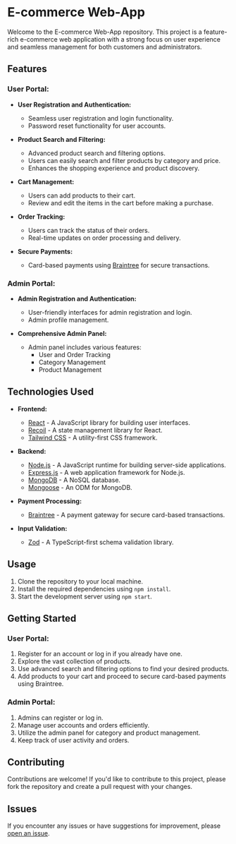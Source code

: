 # E-commerce Web-App

Welcome to the E-commerce Web-App repository. This project is a feature-rich e-commerce web application with a strong focus on user experience and seamless management for both customers and administrators.

## Features

### User Portal:

- **User Registration and Authentication:**
  - Seamless user registration and login functionality.
  - Password reset functionality for user accounts.
  
- **Product Search and Filtering:**
  - Advanced product search and filtering options.
  - Users can easily search and filter products by category and price.
  - Enhances the shopping experience and product discovery.

- **Cart Management:**
  - Users can add products to their cart.
  - Review and edit the items in the cart before making a purchase.

- **Order Tracking:**
  - Users can track the status of their orders.
  - Real-time updates on order processing and delivery.

- **Secure Payments:**
  - Card-based payments using [Braintree](https://www.braintreegateway.com/) for secure transactions.

### Admin Portal:

- **Admin Registration and Authentication:**
  - User-friendly interfaces for admin registration and login.
  - Admin profile management.

- **Comprehensive Admin Panel:**
  - Admin panel includes various features:
    - User and Order Tracking
    - Category Management
    - Product Management

## Technologies Used

- **Frontend:**
  - [React](https://reactjs.org/) - A JavaScript library for building user interfaces.
  - [Recoil](https://recoiljs.org/) - A state management library for React.
  - [Tailwind CSS](https://tailwindcss.com/) - A utility-first CSS framework.
  
- **Backend:**
  - [Node.js](https://nodejs.org/) - A JavaScript runtime for building server-side applications.
  - [Express.js](https://expressjs.com/) - A web application framework for Node.js.
  - [MongoDB](https://www.mongodb.com/) - A NoSQL database.
  - [Mongoose](https://mongoosejs.com/) - An ODM for MongoDB.
  
- **Payment Processing:**
  - [Braintree](https://www.braintreegateway.com/) - A payment gateway for secure card-based transactions.
  
- **Input Validation:**
  - [Zod](https://github.com/colinhacks/zod) - A TypeScript-first schema validation library.

## Usage

1. Clone the repository to your local machine.
2. Install the required dependencies using `npm install`.
3. Start the development server using `npm start`.

## Getting Started

### User Portal:

1. Register for an account or log in if you already have one.
2. Explore the vast collection of products.
3. Use advanced search and filtering options to find your desired products.
4. Add products to your cart and proceed to secure card-based payments using Braintree.

### Admin Portal:

1. Admins can register or log in.
2. Manage user accounts and orders efficiently.
3. Utilize the admin panel for category and product management.
4. Keep track of user activity and orders.

## Contributing

Contributions are welcome! If you'd like to contribute to this project, please fork the repository and create a pull request with your changes.

## Issues

If you encounter any issues or have suggestions for improvement, please [open an issue](https://github.com/YourUsername/e-commerce-web-app/issues).

